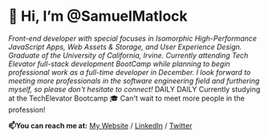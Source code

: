 # 👋 Hi, I’m @SamuelMatlock

*Front-end developer with special focuses in Isomorphic High-Performance JavaScript Apps, Web Assets & Storage, and User Experience Design. Graduate of the University of California, Irvine. Currently attending Tech Elevator full-stack development BootCamp while planning to begin professional work as a full-time developer in December. I look forward to meeting more professionals in the software engineering field and furthering myself, so please don't hesitate to connect!* DAILY
DAILY
Currently studying at the TechElevator Bootcamp :mortar_board: Can't wait to meet more people in the profession!

**📫You can reach me at:** [My Website](https://samuelmatlock.com) / [LinkedIn](https://linkedin.com/in/samuelmatlock/) / [Twitter](https://twitter.com/samuelmatlock)
